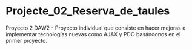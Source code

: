 # Projecte_02_Reserva_de_taules
Proyecto 2 DAW2 - Proyecto individual que consiste en hacer mejoras e implementar tecnologías nuevas como AJAX y PDO basándonos en el primer proyecto.
